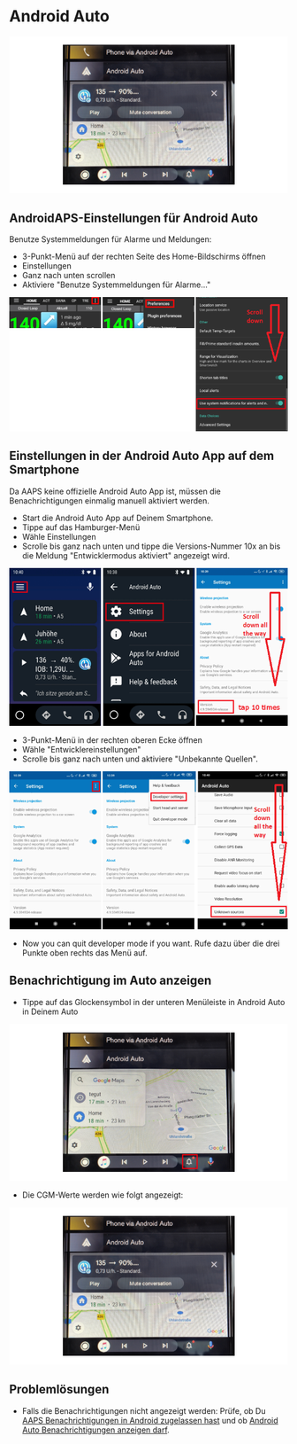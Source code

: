 # Android Auto

![AAPS CGM-Daten in Android Auto](../images/AndroidAuto_05.png)

## AndroidAPS-Einstellungen für Android Auto

Benutze Systemmeldungen für Alarme und Meldungen:

* 3-Punkt-Menü auf der rechten Seite des Home-Bildschirms öffnen
* Einstellungen
* Ganz nach unten scrollen
* Aktiviere "Benutze Systemmeldungen für Alarme..."

![Benutze Systemmeldungen für Alarme und Meldungen](../images/AndroidAuto_01.png)

## Einstellungen in der Android Auto App auf dem Smartphone

Da AAPS keine offizielle Android Auto App ist, müssen die Benachrichtigungen einmalig manuell aktiviert werden.

* Start die Android Auto App auf Deinem Smartphone.
* Tippe auf das Hamburger-Menü
* Wähle Einstellungen
* Scrolle bis ganz nach unten und tippe die Versions-Nummer 10x an bis die Meldung "Entwicklermodus aktiviert" angezeigt wird.

![Entwicklermodus aktivieren](../images/AndroidAuto_02.png)

* 3-Punkt-Menü in der rechten oberen Ecke öffnen
* Wähle "Entwicklereinstellungen"
* Scrolle bis ganz nach unten und aktiviere "Unbekannte Quellen".

![Unbekannte Quellen aktivieren](../images/AndroidAuto_03.png)

* Now you can quit developer mode if you want. Rufe dazu über die drei Punkte oben rechts das Menü auf.

## Benachrichtigung im Auto anzeigen

* Tippe auf das Glockensymbol in der unteren Menüleiste in Android Auto in Deinem Auto

![Bell icon - Android Auto im Fahrzeug](../images/AndroidAuto_04.png)

* Die CGM-Werte werden wie folgt angezeigt:

![AAPS CGM-Daten in Android Auto](../images/AndroidAuto_05.png)

## Problemlösungen

* Falls die Benachrichtigungen nicht angezeigt werden: Prüfe, ob Du [AAPS Benachrichtigungen in Android zugelassen hast](#androidaps-einstellungen-fur-android-auto) und ob [Android Auto Benachrichtigungen anzeigen darf](#einstellungen-in-der-android-auto-app-auf-dem-smartphone).